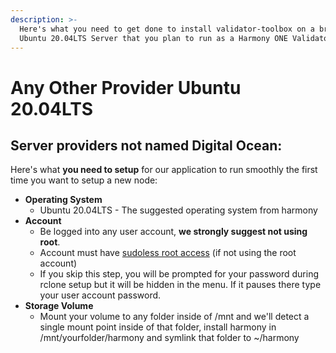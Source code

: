 ```yaml
---
description: >-
  Here's what you need to get done to install validator-toolbox on a brand new
  Ubuntu 20.04LTS Server that you plan to run as a Harmony ONE Validator.
---
```


# Any Other Provider Ubuntu 20.04LTS

## Server providers not named Digital Ocean:

Here's what **you need to setup** for our application to run smoothly the first time you want to setup a new node:

* **Operating System**
  * Ubuntu 20.04LTS - The suggested operating system from harmony
* **Account**
  * Be logged into any user account, **we strongly suggest not using root**.
  * Account must have [sudoless root access](sudoless-root-access.md) \(if not using the root account\)
  * If you skip this step, you will be prompted for your password during rclone setup but it will be hidden in the menu. If it pauses there type your user account password.
* **Storage Volume**
  * Mount your volume to any folder inside of /mnt and we'll detect a single mount point inside of that folder, install harmony in /mnt/yourfolder/harmony and symlink that folder to ~/harmony

